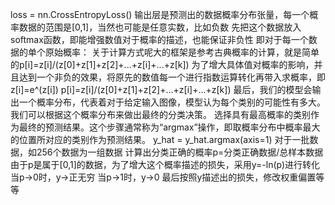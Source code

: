loss = nn.CrossEntropyLoss()
输出层是预测出的数据概率分布张量，每一个概率数据的范围是[0,1]，当然也可能是任意实数，比如负数
先把这个数据放入softmax函数，即能增强数值对于概率的描述，也能保证非负性
即对于每一个数据的单个原始概率：
关于计算方式呢大的框架是参考古典概率的计算，就是简单的p[i]=z[i]/(z[0]+z[1]+z[2]+...+z[i]+...+z[k])
为了增大具体值对概率的影响，并且达到一个非负的效果，将原先的数值每一个进行指数运算转化再带入求概率，即
z[i]=e^(z[i])
p[i]=z[i]/(z[0]+z[1]+z[2]+...+z[i]+...+z[k])
最后，我们的模型会输出一个概率分布，代表着对于给定输入图像，模型认为每个类别的可能性有多大。
我们可以根据这个概率分布来做出最终的分类决策。
选择具有最高概率的类别作为最终的预测结果。这个步骤通常称为“argmax”操作，即取概率分布中概率最大的位置所对应的类别作为预测结果。
y_hat = y_hat.argmax(axis=1)
对于一批数据，如256个数据为一组数据
计算出分类正确的概率p=分类正确数据/总样本数据
由于p是属于[0,1]的数据，为了增大这个概率描述的损失，采用y=-ln(p)进行转化
当p->0时，y->正无穷
当p->1时，y->0
最后按照y描述出的损失，修改权重偏置等等
